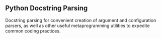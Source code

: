 ## Python Docstring Parsing

Docstring parsing for convenient creation of argument and configuration
parsers, as well as other useful metaprogramming utilities to expedite common
coding practices.
